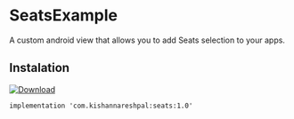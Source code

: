 # SeatsExample
A custom android view that allows you to add Seats selection to your apps.

## Instalation
[ ![Download](https://api.bintray.com/packages/kishannareshpal/maven/seats/images/download.svg) ](https://bintray.com/kishannareshpal/maven/seats/_latestVersion)

```implementation 'com.kishannareshpal:seats:1.0'```

